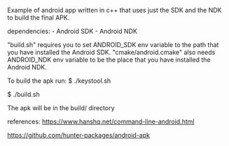 Example of android app written in c++ that uses just the SDK and the NDK to build the final APK.

dependencies:
    - Android SDK
    - Android NDK

"build.sh" requires you to set ANDROID_SDK env variable to the path that you have installed the Android SDK. "cmake/android.cmake" also needs ANDROID_NDK env variable to be the place that you have installed the Android NDK.

To build the apk run:
$ ./keystool.sh

$ ./build.sh

The apk will be in the build/ directory

references:
https://www.hanshq.net/command-line-android.html

https://github.com/hunter-packages/android-apk
